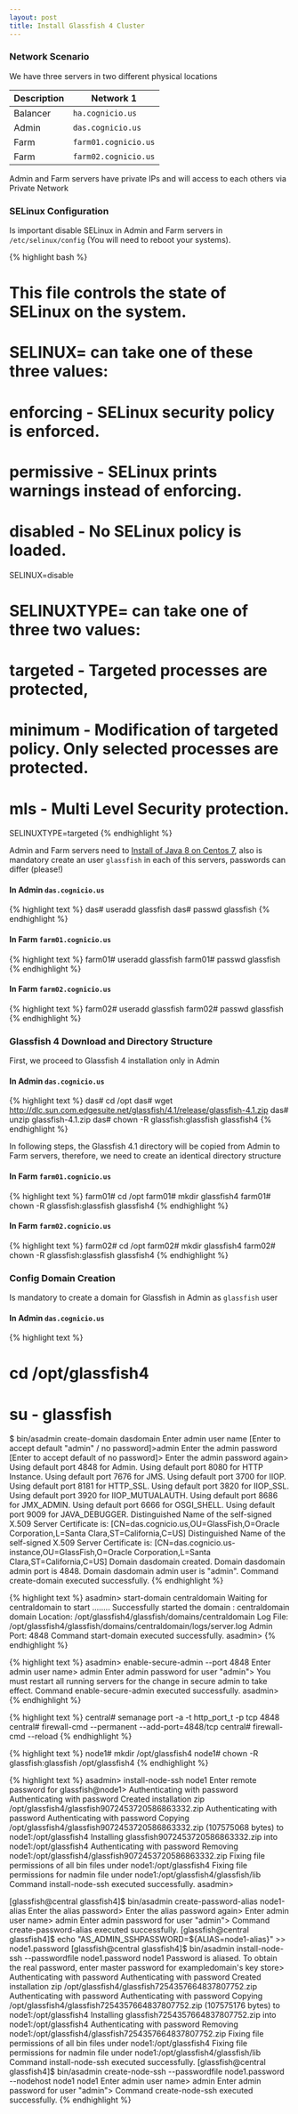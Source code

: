 ```yaml
---
layout: post
title: Install Glassfish 4 Cluster
---
```



### Network Scenario

We have three servers in two different physical locations

 Description | Network 1 
------------- |------------
Balancer | `ha.cognicio.us`
Admin | `das.cognicio.us`
Farm | `farm01.cognicio.us`
Farm | `farm02.cognicio.us`

Admin and Farm servers have private IPs and will access to each others via Private Network

### SELinux Configuration

Is important disable SELinux in Admin and Farm servers in `/etc/selinux/config` (You will need to reboot your systems).

{% highlight bash %}
# This file controls the state of SELinux on the system.
# SELINUX= can take one of these three values:
#     enforcing - SELinux security policy is enforced.
#     permissive - SELinux prints warnings instead of enforcing.
#     disabled - No SELinux policy is loaded.
SELINUX=disable
# SELINUXTYPE= can take one of three two values:
#     targeted - Targeted processes are protected,
#     minimum - Modification of targeted policy. Only selected processes are protected.
#     mls - Multi Level Security protection.
SELINUXTYPE=targeted
{% endhighlight %}


Admin and Farm servers need to [Install of Java 8 on Centos 7](/install-java8-on-centos7/), also is mandatory create an user `glassfish` in each of this servers, passwords can differ (please!)

#### In Admin `das.cognicio.us`

{% highlight text %}
das# useradd glassfish
das# passwd glassfish
{% endhighlight %}


#### In Farm `farm01.cognicio.us`

{% highlight text %}
farm01# useradd glassfish
farm01# passwd glassfish
{% endhighlight %}

#### In Farm `farm02.cognicio.us`

{% highlight text %}
farm02# useradd glassfish
farm02# passwd glassfish
{% endhighlight %}


### Glassfish 4 Download and Directory Structure

First, we proceed to Glassfish 4 installation only in Admin

#### In Admin `das.cognicio.us`
{% highlight text %}
das# cd /opt
das# wget http://dlc.sun.com.edgesuite.net/glassfish/4.1/release/glassfish-4.1.zip
das# unzip glassfish-4.1.zip
das# chown -R glassfish:glassfish glassfish4
{% endhighlight %}

In following steps, the Glassfish 4.1 directory will be copied from Admin to Farm servers, therefore, we need to create an identical directory structure 

#### In Farm `farm01.cognicio.us`
{% highlight text %}
farm01# cd /opt
farm01# mkdir glassfish4
farm01# chown -R glassfish:glassfish glassfish4
{% endhighlight %}

#### In Farm `farm02.cognicio.us`
{% highlight text %}
farm02# cd /opt
farm02# mkdir glassfish4
farm02# chown -R glassfish:glassfish glassfish4
{% endhighlight %}

### Config Domain Creation

Is mandatory to create a domain for Glassfish in Admin as `glassfish` user

#### In Admin `das.cognicio.us`
{% highlight text %}
# cd /opt/glassfish4
# su - glassfish
$ bin/asadmin create-domain dasdomain
Enter admin user name [Enter to accept default "admin" / no password]>admin
Enter the admin password [Enter to accept default of no password]> 
Enter the admin password again> 
Using default port 4848 for Admin.
Using default port 8080 for HTTP Instance.
Using default port 7676 for JMS.
Using default port 3700 for IIOP.
Using default port 8181 for HTTP_SSL.
Using default port 3820 for IIOP_SSL.
Using default port 3920 for IIOP_MUTUALAUTH.
Using default port 8686 for JMX_ADMIN.
Using default port 6666 for OSGI_SHELL.
Using default port 9009 for JAVA_DEBUGGER.
Distinguished Name of the self-signed X.509 Server Certificate is:
[CN=das.cognicio.us,OU=GlassFish,O=Oracle Corporation,L=Santa Clara,ST=California,C=US]
Distinguished Name of the self-signed X.509 Server Certificate is:
[CN=das.cognicio.us-instance,OU=GlassFish,O=Oracle Corporation,L=Santa Clara,ST=California,C=US]
Domain dasdomain created.
Domain dasdomain admin port is 4848.
Domain dasdomain admin user is "admin".
Command create-domain executed successfully.
{% endhighlight %}

{% highlight text %}
asadmin> start-domain centraldomain
Waiting for centraldomain to start ........
Successfully started the domain : centraldomain
domain  Location: /opt/glassfish4/glassfish/domains/centraldomain
Log File: /opt/glassfish4/glassfish/domains/centraldomain/logs/server.log
Admin Port: 4848
Command start-domain executed successfully.
asadmin>
{% endhighlight %}

{% highlight text %}
asadmin> enable-secure-admin --port 4848
Enter admin user name>  admin
Enter admin password for user "admin"> 
You must restart all running servers for the change in secure admin to take effect.
Command enable-secure-admin executed successfully.
asadmin>
{% endhighlight %}

{% highlight text %}
central# semanage port -a -t http_port_t -p tcp 4848
central# firewall-cmd --permanent --add-port=4848/tcp
central# firewall-cmd --reload
{% endhighlight %}

{% highlight text %}
node1# mkdir /opt/glassfish4
node1# chown -R glassfish:glassfish /opt/glassfish4
{% endhighlight %}

{% highlight text %}
asadmin> install-node-ssh node1
Enter remote password for glassfish@node1>
Authenticating with password <concealed>
Authenticating with password <concealed>
Created installation zip /opt/glassfish4/glassfish9072453720586863332.zip
Authenticating with password <concealed>
Authenticating with password <concealed>
Copying /opt/glassfish4/glassfish9072453720586863332.zip (107575068 bytes) to node1:/opt/glassfish4
Installing glassfish9072453720586863332.zip into node1:/opt/glassfish4
Authenticating with password <concealed>
Removing node1:/opt/glassfish4/glassfish9072453720586863332.zip
Fixing file permissions of all bin files under node1:/opt/glassfish4
Fixing file permissions for nadmin file under node1:/opt/glassfish4/glassfish/lib
Command install-node-ssh executed successfully.
asadmin> 





 [glassfish@central glassfish4]$ bin/asadmin create-password-alias node1-alias
Enter the alias password> 
Enter the alias password again> 
Enter admin user name>  admin
Enter admin password for user "admin"> 
Command create-password-alias executed successfully.
[glassfish@central glassfish4]$ echo "AS_ADMIN_SSHPASSWORD=\${ALIAS=node1-alias}" >> node1.password
[glassfish@central glassfish4]$ bin/asadmin  install-node-ssh --passwordfile node1.password node1
Password is aliased. To obtain the real password, enter master password for exampledomain's key store>
Authenticating with password <concealed>
Authenticating with password <concealed>
Created installation zip /opt/glassfish4/glassfish7254357664837807752.zip
Authenticating with password <concealed>
Authenticating with password <concealed>
Copying /opt/glassfish4/glassfish7254357664837807752.zip (107575176 bytes) to node1:/opt/glassfish4
Installing glassfish7254357664837807752.zip into node1:/opt/glassfish4
Authenticating with password <concealed>
Removing node1:/opt/glassfish4/glassfish7254357664837807752.zip
Fixing file permissions of all bin files under node1:/opt/glassfish4
Fixing file permissions for nadmin file under node1:/opt/glassfish4/glassfish/lib
Command install-node-ssh executed successfully.
[glassfish@central glassfish4]$ bin/asadmin create-node-ssh --passwordfile node1.password --nodehost node1 node1
Enter admin user name>  admin
Enter admin password for user "admin"> 
Command create-node-ssh executed successfully.
{% endhighlight %}